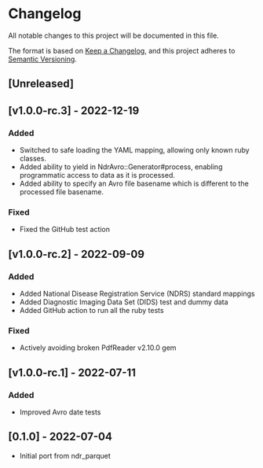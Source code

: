 # Changelog
All notable changes to this project will be documented in this file.

The format is based on [Keep a Changelog](https://keepachangelog.com/en/1.0.0/),
and this project adheres to [Semantic Versioning](https://semver.org/spec/v2.0.0.html).

## [Unreleased]

## [v1.0.0-rc.3] - 2022-12-19

### Added

- Switched to safe loading the YAML mapping, allowing only known ruby classes.
- Added ability to yield in NdrAvro::Generator#process, enabling programmatic access to data as it is processed.
- Added ability to specify an Avro file basename which is different to the processed file basename.

### Fixed

- Fixed the GitHub test action

## [v1.0.0-rc.2] - 2022-09-09

### Added

- Added National Disease Registration Service (NDRS) standard mappings
- Added Diagnostic Imaging Data Set (DIDS) test and dummy data
- Added GitHub action to run all the ruby tests

### Fixed

- Actively avoiding broken PdfReader v2.10.0 gem

## [v1.0.0-rc.1] - 2022-07-11

### Added

- Improved Avro date tests

## [0.1.0] - 2022-07-04

- Initial port from ndr_parquet
